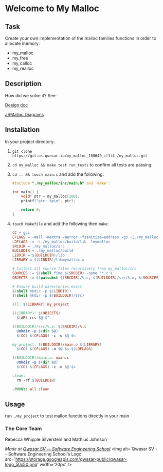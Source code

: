 # Welcome to My Malloc

## Task

Create your own implementation of the malloc families functions in order to allocate memory:

- my_malloc
- my_free
- my_calloc
- my_realloc

## Description

How did we solve it? See:

[Design doc](./JSMalloc.md)

[JSMalloc Diagrams](./JSMalloc_diagrams.md)

## Installation

In your project directory:

1. `git clone https://git.us.qwasar.io/my_malloc_168649_if1t4-/my_malloc.git`
2. `cd my_malloc && make test run_tests` to confirm all tests are passing
3. `cd .. && touch main.c` and add the following:

   ```c
   #include "./my_malloc/inc/main.h" and `make`:

   int main() {
       void* ptr = my_malloc(100);
       printf("ptr: %p\n", ptr);

       return 0;
   }
   ```

4. `touch Makefile` and add the following then `make`:

   ```Makefile
   CC = gcc
   CFLAGS = -Wall -Wextra -Werror -fsanitize=address -g3 -I./my_malloc/include -I./include
   LDFLAGS := -L./my_malloc/build/lib -lmymalloc
   SRCDIR = ./my_malloc/src
   BUILDDIR = ./my_malloc/build
   LIBDIR = $(BUILDDIR)/lib
   LIBRARY = $(LIBDIR)/libmymalloc.a

   # Collect all source files recursively from my_malloc/src
   SOURCES := $(shell find $(SRCDIR) -name '*.c')
   OBJECTS := $(patsubst $(SRCDIR)/%.c, $(BUILDDIR)/src/%.o, $(SOURCES))

   # Ensure build directories exist
   $(shell mkdir -p $(LIBDIR))
   $(shell mkdir -p $(BUILDDIR)/src)

   all: $(LIBRARY) my_project

   $(LIBRARY): $(OBJECTS)
     $(AR) rcs $@ $^

   $(BUILDDIR)/src/%.o: $(SRCDIR)/%.c
     @mkdir -p $(dir $@)
     $(CC) $(CFLAGS) -c -o $@ $<

   my_project: $(BUILDDIR)/main.o $(LIBRARY)
     $(CC) $(CFLAGS) -o $@ $< $(LDFLAGS)

   $(BUILDDIR)/main.o: main.c
     @mkdir -p $(dir $@)
     $(CC) $(CFLAGS) -c -o $@ $<

   clean:
     rm -rf $(BUILDDIR)

   .PHONY: all clean
   ```

## Usage

run `./my_project` to test malloc functions directly in your main

### The Core Team

Rebecca Whipple Silverstein and Mathius Johnson

<span><i>Made at <a href='https://qwasar.io'>Qwasar SV -- Software Engineering School</a></i></span>
<span><img alt='Qwasar SV -- Software Engineering School's Logo' src='https://storage.googleapis.com/qwasar-public/qwasar-logo_50x50.png' width='20px' /></span>
